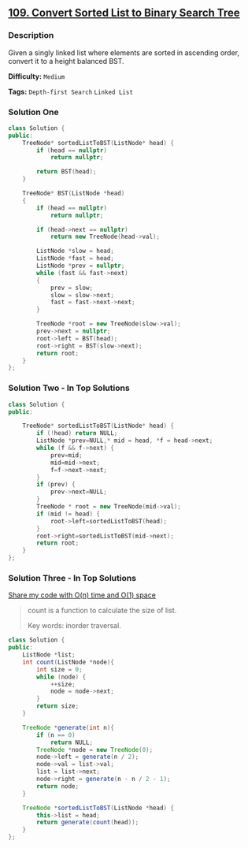 ## [109. Convert Sorted List to Binary Search Tree](https://leetcode.com/problems/convert-sorted-list-to-binary-search-tree/description/)

### Description

Given a singly linked list where elements are sorted in ascending order, convert it to a height balanced BST.

**Difficulty:** `Medium`

**Tags:** `Depth-first Search` `Linked List`

### Solution One

```c++
class Solution {
public:
    TreeNode* sortedListToBST(ListNode* head) {
        if (head == nullptr)
            return nullptr;

        return BST(head);
    }

    TreeNode* BST(ListNode *head)
    {
        if (head == nullptr)
            return nullptr;

        if (head->next == nullptr)
            return new TreeNode(head->val);

        ListNode *slow = head;
        ListNode *fast = head;
        ListNode *prev = nullptr;
        while (fast && fast->next)
        {
            prev = slow;
            slow = slow->next;
            fast = fast->next->next;
        }

        TreeNode *root = new TreeNode(slow->val);
        prev->next = nullptr;
        root->left = BST(head);
        root->right = BST(slow->next);
        return root;
    }
};
```

### Solution Two - In Top Solutions

```c++
class Solution {
public:

    TreeNode* sortedListToBST(ListNode* head) {
        if (!head) return NULL;
        ListNode *prev=NULL,* mid = head, *f = head->next;
        while (f && f->next) {
            prev=mid;
            mid=mid->next;
            f=f->next->next;
        }
        if (prev) {
            prev->next=NULL;
        }
        TreeNode * root = new TreeNode(mid->val);
        if (mid != head) {
            root->left=sortedListToBST(head);
        }
        root->right=sortedListToBST(mid->next);
        return root;
    }
};
```

### Solution Three - In Top Solutions

[Share my code with O(n) time and O(1) space](https://discuss.leetcode.com/topic/3286/share-my-code-with-o-n-time-and-o-1-space)

> count is a function to calculate the size of list.
>
> Key words: inorder traversal.

```java
class Solution {
public:
    ListNode *list;
    int count(ListNode *node){
        int size = 0;
        while (node) {
            ++size;
            node = node->next;
        }
        return size;
    }

    TreeNode *generate(int n){
        if (n == 0)
            return NULL;
        TreeNode *node = new TreeNode(0);
        node->left = generate(n / 2);
        node->val = list->val;
        list = list->next;
        node->right = generate(n - n / 2 - 1);
        return node;
    }

    TreeNode *sortedListToBST(ListNode *head) {
        this->list = head;
        return generate(count(head));
    }
};
```
